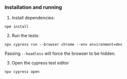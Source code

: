 ### Installation and running

1. Install dependencies:

`npm install`

2. Run the tests:

`npx cypress run --browser chrome --env environment=dev`

Passing `--headless` will force the browser to be hidden.

3. Open the cypress test editor

`npx cypress open`